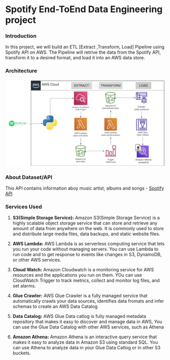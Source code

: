 # Spotify End-ToEnd Data Engineering project

### Introduction 
In this project, we will build an ETL [Extract ,Transform, Load] Pipeline using Spotify API on AWS. The Pipeline will retrive the data from the Spotify API, transform it to a desired format, and load it into an AWS data store.

### Architecture
![Architecture Diagram](https://github.com/DineshchandraRS/python-for-dataenginnering/blob/main/End-To-End%20Data%20Pipeline%20Project/Screenshot%202024-10-29%20120725.png)

### About Dataset/API
This API contains information aboy music artist, albums and songs - [Spotify API](https://developer.spotify.com/documentation/)

### Services Used
1. **S3(Simple Storage Service):** Amazon S3(Simple Storage Service) is a highly scalable object storage service that can store and retrieve any amount of data from anywhere on the web. It is commonly used to store and distribute large media files, data backups, and static website files.

2. **AWS Lambda:** AWS Lambda is as serverless computing service that lets you run your code without managing servers. You can use Lambda to run code and to get response to events like changes in S3, DynamoDB, or other AWS services.

3. **Cloud Watch:** Amazon Cloudwatch is a monitoring service for AWS resources and the applications you run on them. YOu can use CloudWatch Trigger to track metrics,  collect and monitor log files, and set alarms.

4. **Glue Crawler:** AWS Glue Crawler is a fully managed service that automatically  crawls your data sources, identifies data fromats and infer schemas to create an AWS Data Catalog

5. **Data Catalog:** AWS Glue Data catlog is fully managed metadata repository that makes it easy to discover and manage data in AWS, You can use the Glue Data Catalog with other AWS services, such as Athena

6. **Amazon Athena:** Amazon Athena is an interactive query service that makes it easy to analyze data in Amazon S3 using standard SQL. You can use Athena to analyze data in your Glue Data Catlog or in other S3 buckets.
